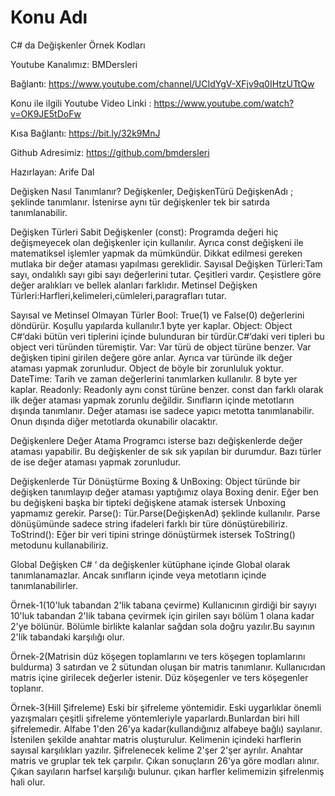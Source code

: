 # Konu Adı
C# da Değişkenler Örnek Kodları

Youtube Kanalımız: BMDersleri

Bağlantı: https://www.youtube.com/channel/UCIdYgV-XFjv9q0IHtzUTtQw

Konu ile ilgili Youtube Video Linki : https://www.youtube.com/watch?v=OK9JE5tDoFw

Kısa Bağlantı: https://bit.ly/32k9MnJ

Github Adresimiz: https://github.com/bmdersleri

Hazırlayan: Arife Dal


Değişken Nasıl Tanımlanır?
Değişkenler,          DeğişkenTürü DeğişkenAdı    ;    şeklinde tanımlanır. İstenirse aynı tür değişkenler tek bir satırda tanımlanabilir. 


Değişken Türleri
Sabit Değişkenler (const): Programda değeri hiç değişmeyecek olan değişkenler için kullanılır. Ayrıca const değişkeni ile matematiksel işlemler yapmak da mümkündür. Dikkat edilmesi gereken mutlaka bir değer ataması yapılması gereklidir.
Sayısal Değişken Türleri:Tam sayı, ondalıklı sayı gibi sayı değerlerini tutar. Çeşitleri vardır. Çeşistlere göre değer aralıkları ve bellek alanları farklıdır.
Metinsel Değişken Türleri:Harfleri,kelimeleri,cümleleri,paragrafları tutar.

Sayısal ve Metinsel Olmayan Türler
Bool: True(1) ve False(0) değerlerini döndürür. Koşullu yapılarda kullanılır.1 byte yer kaplar.
Object: Object C#‘daki bütün veri tiplerini içinde bulunduran bir türdür.C#‘daki veri tipleri bu object veri türünden türemiştir.
Var: Var türü de object türüne benzer. Var değişken tipini girilen değere göre anlar. Ayrıca var türünde ilk değer ataması yapmak zorunludur. Object de böyle bir zorunluluk yoktur.
DateTime: Tarih ve zaman değerlerini tanımlarken kullanılır. 8 byte yer kaplar.
Readonly: Readonly aynı const türüne benzer. const dan farklı olarak  ilk değer ataması yapmak zorunlu değildir. Sınıfların içinde metotların dışında tanımlanır. Değer ataması ise sadece yapıcı metotta tanımlanabilir. Onun dışında diğer metotlarda okunabilir olacaktır.  


Değişkenlere Değer Atama
Programcı isterse bazı değişkenlerde değer ataması yapabilir. Bu değişkenler de sık sık yapılan bir durumdur. Bazı türler de ise değer ataması yapmak zorunludur.


Değişkenlerde Tür Dönüştürme
Boxing & UnBoxing: Object türünde bir değişken tanımlayıp değer ataması yaptığımız olaya Boxing denir. Eğer ben bu değişkeni başka bir tipteki değişkene  atamak istersek Unboxing yapmamız gerekir.
Parse(): Tür.Parse(DeğişkenAd) şeklinde kullanılır. Parse dönüşümünde sadece string ifadeleri farklı bir türe dönüştürebiliriz.
ToStrind(): Eğer bir veri tipini stringe dönüştürmek istersek ToString() metodunu kullanabiliriz.


Global Değişken
C# ‘ da değişkenler kütüphane içinde Global olarak tanımlanamazlar. 
Ancak sınıfların içinde veya metotların içinde tanımlanabilirler.


Örnek-1(10'luk tabandan 2'lik tabana çevirme)
Kullanıcının girdiği bir sayıyı 10'luk tabandan 2'lik tabana çevirmek için girilen sayı bölüm 1 olana kadar 2'ye bölünür. Bölümle birlikte kalanlar sağdan sola doğru yazılır.Bu sayının 2'lik tabandaki karşılığı olur.


Örnek-2(Matrisin düz köşegen toplamlarını ve ters köşegen toplamlarını buldurma)
3 satırdan ve 2 sütundan oluşan bir matris tanımlanır. Kullanıcıdan matris içine girilecek değerler istenir. Düz köşegenler ve ters köşegenler toplanır.


Örnek-3(Hill Şifreleme)
Eski bir şifreleme yöntemidir. Eski uygarlıklar önemli yazışmaları çeşitli şifreleme yöntemleriyle yaparlardı.Bunlardan biri hill şifrelemedir.
Alfabe 1'den 26'ya kadar(kullandığınız alfabeye bağlı) sayılanır. İstenilen şekilde anahtar matris oluşturulur. Kelimenin içindeki harflerin sayısal karşılıkları yazılır. Şifrelenecek kelime 2'şer 2'şer ayrılır. Anahtar matris ve gruplar tek tek çarpılır. Çıkan sonuçların 26'ya göre modları alınır. Çıkan sayıların harfsel karşılığı bulunur. çıkan harfler kelimemizin şifrelenmiş hali olur.





















